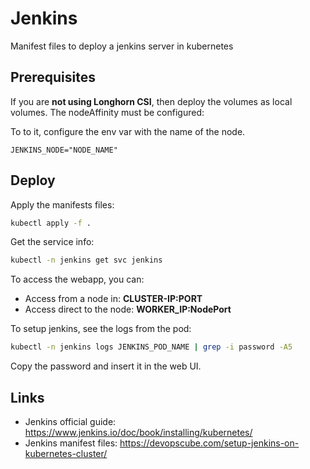 # Jenkins 

Manifest files to deploy a jenkins server in kubernetes


## Prerequisites

If you are **not using Longhorn CSI**, then deploy the volumes as local volumes. The nodeAffinity must be configured:

To to it, configure the env var with the name of the node.
```
JENKINS_NODE="NODE_NAME"
```


## Deploy

Apply the manifests files:
```bash
kubectl apply -f .
```

Get the service info:
```bash
kubectl -n jenkins get svc jenkins
```

To access the webapp, you can:
- Access from a node in: **CLUSTER-IP:PORT**
- Access direct to the node: **WORKER_IP:NodePort**

To setup jenkins, see the logs from the pod:
```bash
kubectl -n jenkins logs JENKINS_POD_NAME | grep -i password -A5
```

Copy the password and insert it in the web UI.


## Links

- Jenkins official guide: https://www.jenkins.io/doc/book/installing/kubernetes/
- Jenkins manifest files: https://devopscube.com/setup-jenkins-on-kubernetes-cluster/